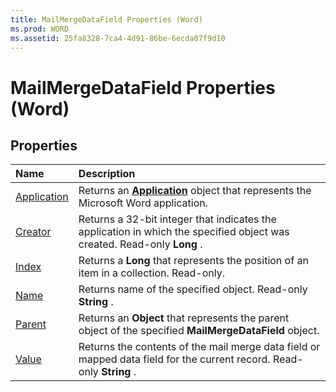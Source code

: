 ```yaml
---
title: MailMergeDataField Properties (Word)
ms.prod: WORD
ms.assetid: 25fa8328-7ca4-4d91-86be-6ecda07f9d10
---
```



# MailMergeDataField Properties (Word)

## Properties



|**Name**|**Description**|
|:-----|:-----|
|[Application](mailmergedatafield-application-property-word.md)|Returns an  **[Application](application-object-word.md)** object that represents the Microsoft Word application.|
|[Creator](mailmergedatafield-creator-property-word.md)|Returns a 32-bit integer that indicates the application in which the specified object was created. Read-only  **Long** .|
|[Index](mailmergedatafield-index-property-word.md)|Returns a  **Long** that represents the position of an item in a collection. Read-only.|
|[Name](mailmergedatafield-name-property-word.md)|Returns name of the specified object. Read-only  **String** .|
|[Parent](mailmergedatafield-parent-property-word.md)|Returns an  **Object** that represents the parent object of the specified **MailMergeDataField** object.|
|[Value](mailmergedatafield-value-property-word.md)|Returns the contents of the mail merge data field or mapped data field for the current record. Read-only  **String** .|

